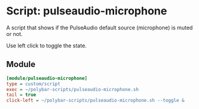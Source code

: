 # Script: pulseaudio-microphone

A script that shows if the PulseAudio default source (microphone) is muted or not.

Use left click to toggle the state.


## Module

```ini
[module/pulseaudio-microphone]
type = custom/script
exec = ~/polybar-scripts/pulseaudio-microphone.sh
tail = true
click-left = ~/polybar-scripts/pulseaudio-microphone.sh --toggle &
```
